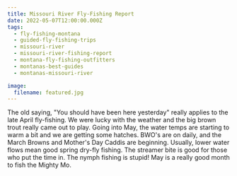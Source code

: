 ```yaml
---
title: Missouri River Fly-Fishing Report
date: 2022-05-07T12:00:00.000Z
tags:
  - fly-fishing-montana
  - guided-fly-fishing-trips
  - missouri-river
  - missouri-river-fishing-report
  - montana-fly-fishing-outfitters
  - montanas-best-guides
  - montanas-missouri-river

image:
  filename: featured.jpg
---
```


The old saying, "You should have been here yesterday" really applies to the late April fly-fishing. We were lucky with the weather and the big brown trout really came out to play. Going into May, the water temps are starting to warm a bit and we are getting some hatches. BWO's are on daily, and the March Browns and Mother's Day Caddis are beginning. Usually, lower water flows mean good spring dry-fly fishing. The streamer bite is good for those who put the time in. The nymph fishing is stupid! May is a really good month to fish the Mighty Mo.
